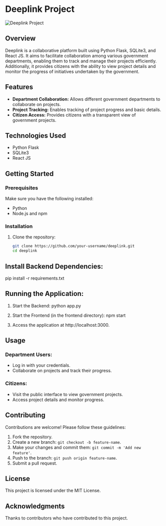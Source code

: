 # Deeplink Project
![Deeplink Project](deeplink_image.png)

## Overview

Deeplink is a collaborative platform built using Python Flask, SQLite3, and React JS. It aims to facilitate collaboration among various government departments, enabling them to track and manage their projects efficiently. Additionally, it provides citizens with the ability to view project details and monitor the progress of initiatives undertaken by the government.

## Features

- **Department Collaboration:** Allows different government departments to collaborate on projects.
- **Project Tracking:** Enables tracking of project progress and basic details.
- **Citizen Access:** Provides citizens with a transparent view of government projects.

## Technologies Used

- Python Flask
- SQLite3
- React JS

## Getting Started

### Prerequisites

Make sure you have the following installed:

- Python
- Node.js and npm

### Installation

1. Clone the repository:

   ```bash
   git clone https://github.com/your-username/deeplink.git
   cd deeplink

## Install Backend Dependencies:

pip install -r requirements.txt

## Running the Application:

1. Start the Backend:
python app.py

2. Start the Frontend (in the frontend directory):
npm start

3. Access the application at http://localhost:3000.

## Usage

### Department Users:

- Log in with your credentials.
- Collaborate on projects and track their progress.

### Citizens:

- Visit the public interface to view government projects.
- Access project details and monitor progress.

## Contributing

Contributions are welcome! Please follow these guidelines:

1. Fork the repository.
2. Create a new branch: `git checkout -b feature-name`.
3. Make your changes and commit them: `git commit -m 'Add new feature'`.
4. Push to the branch: `git push origin feature-name`.
5. Submit a pull request.

## License

This project is licensed under the MIT License.

## Acknowledgments

Thanks to contributors who have contributed to this project.

